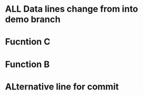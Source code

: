




# ALL Data lines change from into demo branch
# Fucntion C
# Function B
# ALternative line for commit
